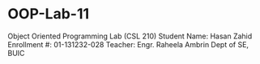 # OOP-Lab-11
Object Oriented Programming Lab (CSL 210) Student Name: Hasan Zahid Enrollment #: 01-131232-028 Teacher: Engr. Raheela Ambrin Dept of SE, BUIC
